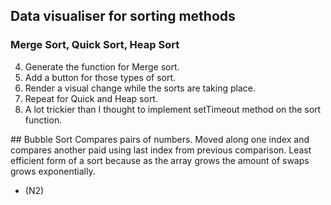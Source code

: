 ## Data visualiser for sorting methods

### Merge Sort, Quick Sort, Heap Sort

4. Generate the function for Merge sort.
5. Add a button for those types of sort.
6. Render a visual change while the sorts are taking place.
7. Repeat for Quick and Heap sort.
8. A lot trickier than I thought to implement setTimeout method on the sort function.

## Bubble Sort
Compares pairs of numbers. Moved along one index and compares another paid using last index from previous comparison. Least efficient form of a sort because as the array grows the amount of swaps grows exponentially.

- (N2)
